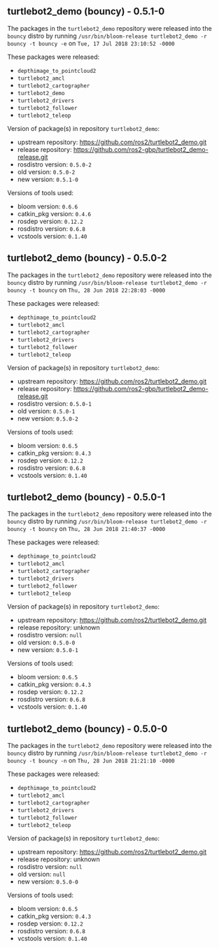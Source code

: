 ## turtlebot2_demo (bouncy) - 0.5.1-0

The packages in the `turtlebot2_demo` repository were released into the `bouncy` distro by running `/usr/bin/bloom-release turtlebot2_demo -r bouncy -t bouncy -e` on `Tue, 17 Jul 2018 23:10:52 -0000`

These packages were released:
- `depthimage_to_pointcloud2`
- `turtlebot2_amcl`
- `turtlebot2_cartographer`
- `turtlebot2_demo`
- `turtlebot2_drivers`
- `turtlebot2_follower`
- `turtlebot2_teleop`

Version of package(s) in repository `turtlebot2_demo`:

- upstream repository: https://github.com/ros2/turtlebot2_demo.git
- release repository: https://github.com/ros2-gbp/turtlebot2_demo-release.git
- rosdistro version: `0.5.0-2`
- old version: `0.5.0-2`
- new version: `0.5.1-0`

Versions of tools used:

- bloom version: `0.6.6`
- catkin_pkg version: `0.4.6`
- rosdep version: `0.12.2`
- rosdistro version: `0.6.8`
- vcstools version: `0.1.40`


## turtlebot2_demo (bouncy) - 0.5.0-2

The packages in the `turtlebot2_demo` repository were released into the `bouncy` distro by running `/usr/bin/bloom-release turtlebot2_demo -r bouncy -t bouncy` on `Thu, 28 Jun 2018 22:28:03 -0000`

These packages were released:
- `depthimage_to_pointcloud2`
- `turtlebot2_amcl`
- `turtlebot2_cartographer`
- `turtlebot2_drivers`
- `turtlebot2_follower`
- `turtlebot2_teleop`

Version of package(s) in repository `turtlebot2_demo`:

- upstream repository: https://github.com/ros2/turtlebot2_demo.git
- release repository: https://github.com/ros2-gbp/turtlebot2_demo-release.git
- rosdistro version: `0.5.0-1`
- old version: `0.5.0-1`
- new version: `0.5.0-2`

Versions of tools used:

- bloom version: `0.6.5`
- catkin_pkg version: `0.4.3`
- rosdep version: `0.12.2`
- rosdistro version: `0.6.8`
- vcstools version: `0.1.40`


## turtlebot2_demo (bouncy) - 0.5.0-1

The packages in the `turtlebot2_demo` repository were released into the `bouncy` distro by running `/usr/bin/bloom-release turtlebot2_demo -r bouncy -t bouncy` on `Thu, 28 Jun 2018 21:40:37 -0000`

These packages were released:
- `depthimage_to_pointcloud2`
- `turtlebot2_amcl`
- `turtlebot2_cartographer`
- `turtlebot2_drivers`
- `turtlebot2_follower`
- `turtlebot2_teleop`

Version of package(s) in repository `turtlebot2_demo`:

- upstream repository: https://github.com/ros2/turtlebot2_demo.git
- release repository: unknown
- rosdistro version: `null`
- old version: `0.5.0-0`
- new version: `0.5.0-1`

Versions of tools used:

- bloom version: `0.6.5`
- catkin_pkg version: `0.4.3`
- rosdep version: `0.12.2`
- rosdistro version: `0.6.8`
- vcstools version: `0.1.40`


## turtlebot2_demo (bouncy) - 0.5.0-0

The packages in the `turtlebot2_demo` repository were released into the `bouncy` distro by running `/usr/bin/bloom-release turtlebot2_demo -r bouncy -t bouncy -n` on `Thu, 28 Jun 2018 21:21:10 -0000`

These packages were released:
- `depthimage_to_pointcloud2`
- `turtlebot2_amcl`
- `turtlebot2_cartographer`
- `turtlebot2_drivers`
- `turtlebot2_follower`
- `turtlebot2_teleop`

Version of package(s) in repository `turtlebot2_demo`:

- upstream repository: https://github.com/ros2/turtlebot2_demo.git
- release repository: unknown
- rosdistro version: `null`
- old version: `null`
- new version: `0.5.0-0`

Versions of tools used:

- bloom version: `0.6.5`
- catkin_pkg version: `0.4.3`
- rosdep version: `0.12.2`
- rosdistro version: `0.6.8`
- vcstools version: `0.1.40`


